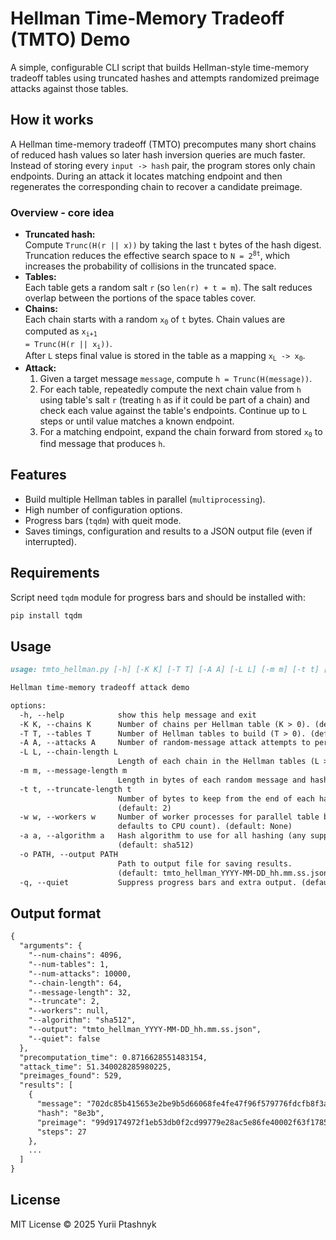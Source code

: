 # Hellman Time-Memory Tradeoff (TMTO) Demo
A simple, configurable CLI script that builds Hellman-style time-memory tradeoff tables using truncated hashes and attempts randomized preimage attacks against those tables.
## How it works
A Hellman time-memory tradeoff (TMTO) precomputes many short chains of reduced hash values so later hash inversion queries are much faster. Instead of storing every `input -> hash` pair, the program stores only chain endpoints. During an attack it locates matching endpoint and then regenerates the corresponding chain to recover a candidate preimage.
### Overview - core idea
- **Truncated hash:**  
Compute `Trunc(H(r || x))` by taking the last `t` bytes of the hash digest. Truncation reduces the effective search space to <code>N = 2<sup>8t</sup></code>, which increases the probability of collisions in the truncated space.
- **Tables:**  
Each table gets a random salt `r` (so `len(r) + t = m`). The salt reduces overlap between the portions of the space tables cover.
- **Chains:**  
Each chain starts with a random <code>x<sub>0</sub></code> of `t` bytes. Chain values are computed as <code>x<sub>i+1</sub> = Trunc(H(r || x<sub>i</sub>))</code>.  
After `L` steps final value is stored in the table as a mapping <code>x<sub>L</sub> -> x<sub>0</sub></code>.
- **Attack:**  
    1. Given a target message `message`, compute `h = Trunc(H(message))`.
    2. For each table, repeatedly compute the next chain value from `h` using table's salt `r` (treating `h` as if it could be part of a chain) and check each value against the table's endpoints. Continue up to `L` steps or until value matches a known endpoint.
    3. For a matching endpoint, expand the chain forward from stored <code>x<sub>0</sub></code> to find message that produces `h`.
## Features
- Build multiple Hellman tables in parallel (`multiprocessing`).
- High number of configuration options.
- Progress bars (`tqdm`) with queit mode.
- Saves timings, configuration and results to a JSON output file (even if interrupted).
## Requirements
Script need `tqdm` module for progress bars and should be installed with:  
```markdown
pip install tqdm
```
## Usage
```markdown
usage: tmto_hellman.py [-h] [-K K] [-T T] [-A A] [-L L] [-m m] [-t t] [-w w] [-a a] [-o PATH] [-q]

Hellman time-memory tradeoff attack demo

options:
  -h, --help            show this help message and exit
  -K K, --chains K      Number of chains per Hellman table (K > 0). (default: 4096)
  -T T, --tables T      Number of Hellman tables to build (T > 0). (default: 1)
  -A A, --attacks A     Number of random-message attack attempts to perform (A > 0). (default: 10000)
  -L L, --chain-length L
                        Length of each chain in the Hellman tables (L > 0). (default: 64)
  -m m, --message-length m
                        Length in bytes of each random message and hash input (m > 0). (default: 32)
  -t t, --truncate-length t
                        Number of bytes to keep from the end of each hash digest (0 <= t < m). 
                        (default: 2)
  -w w, --workers w     Number of worker processes for parallel table building and attacks (w > 0,                    
                        defaults to CPU count). (default: None)
  -a a, --algorithm a   Hash algorithm to use for all hashing (any supported by hashlib).             
                        (default: sha512)
  -o PATH, --output PATH
                        Path to output file for saving results. 
                        (default: tmto_hellman_YYYY-MM-DD_hh.mm.ss.json)
  -q, --quiet           Suppress progress bars and extra output. (default: False)
```
## Output format
```markdown
{
  "arguments": {
    "--num-chains": 4096,
    "--num-tables": 1,
    "--num-attacks": 10000,
    "--chain-length": 64,
    "--message-length": 32,
    "--truncate": 2,
    "--workers": null,
    "--algorithm": "sha512",
    "--output": "tmto_hellman_YYYY-MM-DD_hh.mm.ss.json",
    "--quiet": false
  },
  "precomputation_time": 0.8716628551483154,
  "attack_time": 51.340028285980225,
  "preimages_found": 529,
  "results": [
    {
      "message": "702dc85b415653e2be9b5d66068fe4fe47f96f579776fdcfb8f3ae205b4ad2e9",
      "hash": "8e3b",
      "preimage": "99d9174972f1eb53db0f2cd99779e28ac5e86fe40002f63f1785752edd9c37c8",
      "steps": 27
    },
    ...
  ]
}
```
## License
MIT License &copy; 2025 Yurii Ptashnyk
